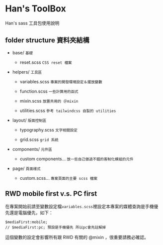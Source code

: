 # Han's ToolBox
Han's sass 工具包使用說明

## folder structure 資料夾結構
 - base/ `基礎`  

    - reset.scss `CSS reset 檔案`  

 - helpers/ `工具區`  

    - variables.scss `專案的開發環境設定＆擺放變數`  

    - function.scss `一些計算用的函式`  

    - mixin.scss `放置共用的 ＠mixin`  

    - utilities.scss `參考 tailwindcss 自製的 utilities`  

 - layout/ `版面控制區`  

    - typography.scss `文字相關設定`  

    - grid.scss `grid 系統`  

 - components/ `元件區`  

    - custom components... `放一些自己做過不錯的客制化模組的元件`  

 - page/ `頁面樣式`  

    - custom.scss... `專案頁面的主要 scss 檔案`

## RWD mobile first v.s. PC first

在專案開始前請至變數設定檔`variables.scss`裡設定本專案的媒體查詢是手機優先還是電腦優先，如下：
```
$mediaFirst:mobile;
// $mediaFirst:pc; 預設是手機優先 所以pc會先註解掉
```
這個變數的設定會影響所有跟 RWD 有關的 @mixin ，很重要請務必確認。